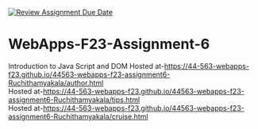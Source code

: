 [![Review Assignment Due Date](https://classroom.github.com/assets/deadline-readme-button-24ddc0f5d75046c5622901739e7c5dd533143b0c8e959d652212380cedb1ea36.svg)](https://classroom.github.com/a/b9NC0g7h)
# WebApps-F23-Assignment-6
Introduction to Java Script and DOM
Hosted at-https://44-563-webapps-f23.github.io/44563-webapps-f23-assignment6-Ruchithamyakala/author.html <br>
Hosted at-https://44-563-webapps-f23.github.io/44563-webapps-f23-assignment6-Ruchithamyakala/tips.html <br>
Hosted at-https://44-563-webapps-f23.github.io/44563-webapps-f23-assignment6-Ruchithamyakala/cruise.html <br>

